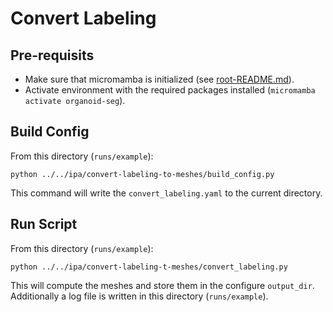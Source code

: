 # Convert Labeling
## Pre-requisits
* Make sure that micromamba is initialized (see [root-README.md](../../README.md)).
* Activate environment with the required packages installed (`micromamba activate organoid-seg`).

## Build Config
From this directory (`runs/example`):

```shell
python ../../ipa/convert-labeling-to-meshes/build_config.py
```

This command will write the `convert_labeling.yaml` to the current directory. 

## Run Script
From this directory (`runs/example`):

```shell
python ../../ipa/convert-labeling-t-meshes/convert_labeling.py
```

This will compute the meshes and store them in the configure `output_dir`. Additionally a log file is written in this directory (`runs/example`).
